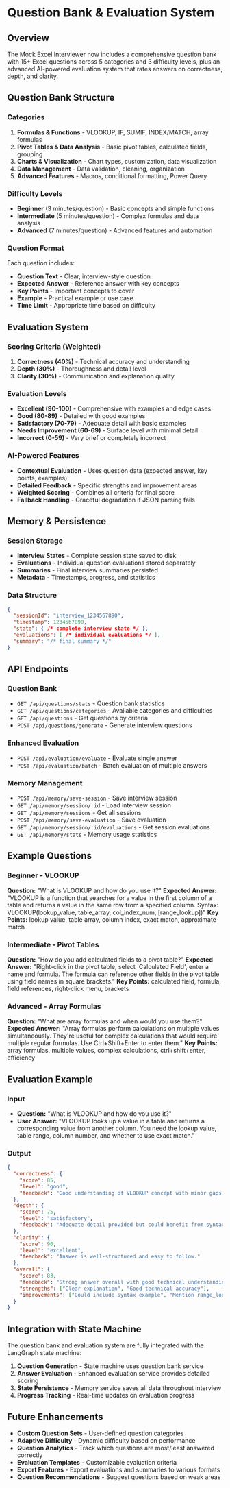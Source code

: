 # Question Bank & Evaluation System

## Overview
The Mock Excel Interviewer now includes a comprehensive question bank with 15+ Excel questions across 5 categories and 3 difficulty levels, plus an advanced AI-powered evaluation system that rates answers on correctness, depth, and clarity.

## Question Bank Structure

### Categories
1. **Formulas & Functions** - VLOOKUP, IF, SUMIF, INDEX/MATCH, array formulas
2. **Pivot Tables & Data Analysis** - Basic pivot tables, calculated fields, grouping
3. **Charts & Visualization** - Chart types, customization, data visualization
4. **Data Management** - Data validation, cleaning, organization
5. **Advanced Features** - Macros, conditional formatting, Power Query

### Difficulty Levels
- **Beginner** (3 minutes/question) - Basic concepts and simple functions
- **Intermediate** (5 minutes/question) - Complex formulas and data analysis
- **Advanced** (7 minutes/question) - Advanced features and automation

### Question Format
Each question includes:
- **Question Text** - Clear, interview-style question
- **Expected Answer** - Reference answer with key concepts
- **Key Points** - Important concepts to cover
- **Example** - Practical example or use case
- **Time Limit** - Appropriate time based on difficulty

## Evaluation System

### Scoring Criteria (Weighted)
1. **Correctness (40%)** - Technical accuracy and understanding
2. **Depth (30%)** - Thoroughness and detail level
3. **Clarity (30%)** - Communication and explanation quality

### Evaluation Levels
- **Excellent (90-100)** - Comprehensive with examples and edge cases
- **Good (80-89)** - Detailed with good examples
- **Satisfactory (70-79)** - Adequate detail with basic examples
- **Needs Improvement (60-69)** - Surface level with minimal detail
- **Incorrect (0-59)** - Very brief or completely incorrect

### AI-Powered Features
- **Contextual Evaluation** - Uses question data (expected answer, key points, examples)
- **Detailed Feedback** - Specific strengths and improvement areas
- **Weighted Scoring** - Combines all criteria for final score
- **Fallback Handling** - Graceful degradation if JSON parsing fails

## Memory & Persistence

### Session Storage
- **Interview States** - Complete session state saved to disk
- **Evaluations** - Individual question evaluations stored separately
- **Summaries** - Final interview summaries persisted
- **Metadata** - Timestamps, progress, and statistics

### Data Structure
```json
{
  "sessionId": "interview_1234567890",
  "timestamp": 1234567890,
  "state": { /* complete interview state */ },
  "evaluations": [ /* individual evaluations */ ],
  "summary": "/* final summary */"
}
```

## API Endpoints

### Question Bank
- `GET /api/questions/stats` - Question bank statistics
- `GET /api/questions/categories` - Available categories and difficulties
- `GET /api/questions` - Get questions by criteria
- `POST /api/questions/generate` - Generate interview questions

### Enhanced Evaluation
- `POST /api/evaluation/evaluate` - Evaluate single answer
- `POST /api/evaluation/batch` - Batch evaluation of multiple answers

### Memory Management
- `POST /api/memory/save-session` - Save interview session
- `GET /api/memory/session/:id` - Load interview session
- `GET /api/memory/sessions` - Get all sessions
- `POST /api/memory/save-evaluation` - Save evaluation
- `GET /api/memory/session/:id/evaluations` - Get session evaluations
- `GET /api/memory/stats` - Memory usage statistics

## Example Questions

### Beginner - VLOOKUP
**Question:** "What is VLOOKUP and how do you use it?"
**Expected Answer:** "VLOOKUP is a function that searches for a value in the first column of a table and returns a value in the same row from a specified column. Syntax: VLOOKUP(lookup_value, table_array, col_index_num, [range_lookup])"
**Key Points:** lookup value, table array, column index, exact match, approximate match

### Intermediate - Pivot Tables
**Question:** "How do you add calculated fields to a pivot table?"
**Expected Answer:** "Right-click in the pivot table, select 'Calculated Field', enter a name and formula. The formula can reference other fields in the pivot table using field names in square brackets."
**Key Points:** calculated field, formula, field references, right-click menu, brackets

### Advanced - Array Formulas
**Question:** "What are array formulas and when would you use them?"
**Expected Answer:** "Array formulas perform calculations on multiple values simultaneously. They're useful for complex calculations that would require multiple regular formulas. Use Ctrl+Shift+Enter to enter them."
**Key Points:** array formulas, multiple values, complex calculations, ctrl+shift+enter, efficiency

## Evaluation Example

### Input
- **Question:** "What is VLOOKUP and how do you use it?"
- **User Answer:** "VLOOKUP looks up a value in a table and returns a corresponding value from another column. You need the lookup value, table range, column number, and whether to use exact match."

### Output
```json
{
  "correctness": {
    "score": 85,
    "level": "good",
    "feedback": "Good understanding of VLOOKUP concept with minor gaps in technical details."
  },
  "depth": {
    "score": 75,
    "level": "satisfactory",
    "feedback": "Adequate detail provided but could benefit from syntax example."
  },
  "clarity": {
    "score": 90,
    "level": "excellent",
    "feedback": "Answer is well-structured and easy to follow."
  },
  "overall": {
    "score": 83,
    "feedback": "Strong answer overall with good technical understanding.",
    "strengths": ["Clear explanation", "Good technical accuracy"],
    "improvements": ["Could include syntax example", "Mention range_lookup parameter"]
  }
}
```

## Integration with State Machine

The question bank and evaluation system are fully integrated with the LangGraph state machine:

1. **Question Generation** - State machine uses question bank service
2. **Answer Evaluation** - Enhanced evaluation service provides detailed scoring
3. **State Persistence** - Memory service saves all data throughout interview
4. **Progress Tracking** - Real-time updates on evaluation progress

## Future Enhancements

- **Custom Question Sets** - User-defined question categories
- **Adaptive Difficulty** - Dynamic difficulty based on performance
- **Question Analytics** - Track which questions are most/least answered correctly
- **Evaluation Templates** - Customizable evaluation criteria
- **Export Features** - Export evaluations and summaries to various formats
- **Question Recommendations** - Suggest questions based on weak areas
